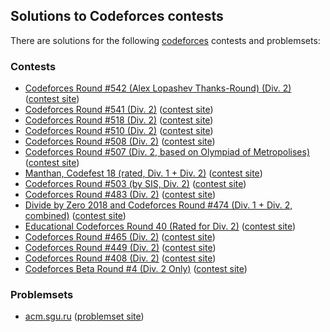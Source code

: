## Solutions to Codeforces contests

There are solutions for the following [codeforces](http://codeforces.com/) contests and problemsets:

### Contests

* [Codeforces Round #542 (Alex Lopashev Thanks-Round) (Div. 2)](1130) ([contest site](https://codeforces.com/contest/1130))
* [Codeforces Round #541 (Div. 2)](1131) ([contest site](https://codeforces.com/contest/1131))
* [Codeforces Round #518 (Div. 2)](1068) ([contest site](https://codeforces.com/contest/1068))
* [Codeforces Round #510 (Div. 2)](1042) ([contest site](https://codeforces.com/contest/1042))
* [Codeforces Round #508 (Div. 2)](1038) ([contest site](https://codeforces.com/contest/1040))
* [Codeforces Round #507 (Div. 2, based on Olympiad of Metropolises)](1040) ([contest site](https://codeforces.com/contest/1040))
* [Manthan, Codefest 18 (rated, Div. 1 + Div. 2)](1037) ([contest site](https://codeforces.com/contest/1037))
* [Codeforces Round #503 (by SIS, Div. 2)](1020) ([contest site](http://codeforces.com/contest/1020))
* [Codeforces Round #483 (Div. 2)](0984) ([contest site](http://codeforces.com/contest/984))
* [Divide by Zero 2018 and Codeforces Round #474 (Div. 1 + Div. 2, combined)](0960) ([contest site](http://codeforces.com/contest/954))
* [Educational Codeforces Round 40 (Rated for Div. 2)](0954) ([contest site](http://codeforces.com/contest/954))
* [Codeforces Round #465 (Div. 2)](0935) ([contest site](http://codeforces.com/contest/935))
* [Codeforces Round #449 (Div. 2)](0897) ([contest site](http://codeforces.com/contest/897))
* [Codeforces Round #408 (Div. 2)](0796) ([contest site](http://codeforces.com/contest/796))
* [Codeforces Beta Round #4 (Div. 2 Only)](0004) ([contest site](https://codeforces.com/contests/4))

### Problemsets

* [acm.sgu.ru](acmsguru) ([problemset site](https://codeforces.com/problemsets/acmsguru))
